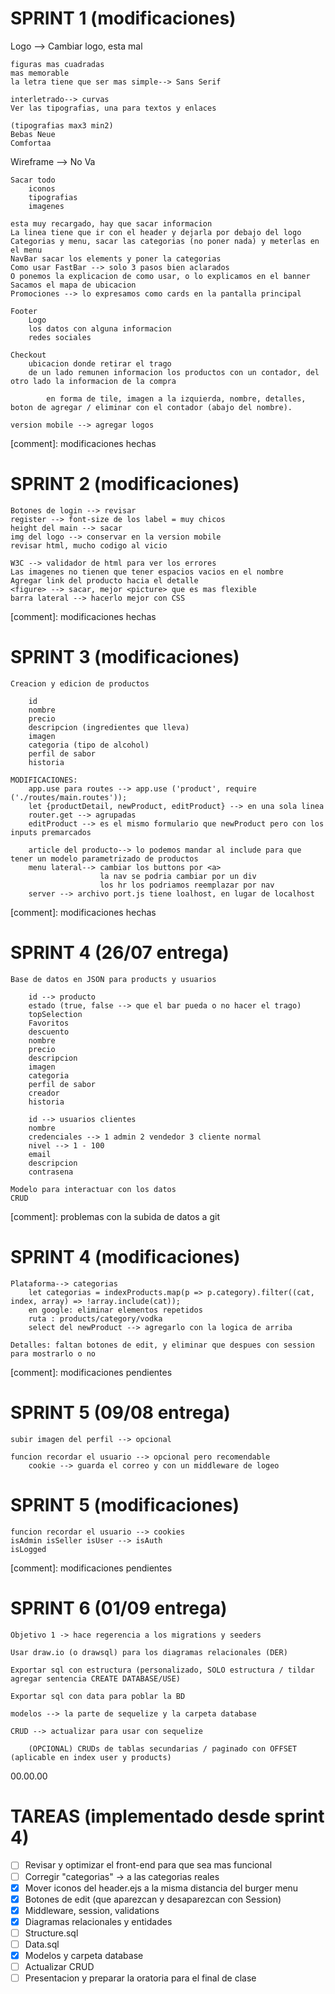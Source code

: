 # SPRINT 1 (modificaciones)

Logo --> Cambiar logo, esta mal

    figuras mas cuadradas
    mas memorable
    la letra tiene que ser mas simple--> Sans Serif

    interletrado--> curvas
    Ver las tipografias, una para textos y enlaces

    (tipografias max3 min2)
    Bebas Neue
    Comfortaa

Wireframe --> No Va

    Sacar todo
        iconos
        tipografias
        imagenes

    esta muy recargado, hay que sacar informacion
    La linea tiene que ir con el header y dejarla por debajo del logo
    Categorias y menu, sacar las categorias (no poner nada) y meterlas en el menu
    NavBar sacar los elements y poner la categorias
    Como usar FastBar --> solo 3 pasos bien aclarados
    O ponemos la explicacion de como usar, o lo explicamos en el banner
    Sacamos el mapa de ubicacion
    Promociones --> lo expresamos como cards en la pantalla principal

    Footer
        Logo
        los datos con alguna informacion
        redes sociales

    Checkout
        ubicacion donde retirar el trago
        de un lado remunen informacion los productos con un contador, del otro lado la informacion de la compra

            en forma de tile, imagen a la izquierda, nombre, detalles, boton de agregar / eliminar con el contador (abajo del nombre).

    version mobile --> agregar logos

[comment]: modificaciones hechas

# SPRINT 2 (modificaciones)

    Botones de login --> revisar
    register --> font-size de los label = muy chicos
    height del main --> sacar
    img del logo --> conservar en la version mobile
    revisar html, mucho codigo al vicio

    W3C --> validador de html para ver los errores
    Las imagenes no tienen que tener espacios vacios en el nombre
    Agregar link del producto hacia el detalle
    <figure> --> sacar, mejor <picture> que es mas flexible
    barra lateral --> hacerlo mejor con CSS

[comment]: modificaciones hechas

# SPRINT 3 (modificaciones)

    Creacion y edicion de productos

        id
        nombre
        precio
        descripcion (ingredientes que lleva)
        imagen
        categoria (tipo de alcohol)
        perfil de sabor
        historia

    MODIFICACIONES:
        app.use para routes --> app.use ('product', require ('./routes/main.routes'));
        let {productDetail, newProduct, editProduct} --> en una sola linea
        router.get --> agrupadas
        editProduct --> es el mismo formulario que newProduct pero con los inputs premarcados

        article del producto--> lo podemos mandar al include para que tener un modelo parametrizado de productos
        menu lateral--> cambiar los buttons por <a>
                        la nav se podria cambiar por un div
                        los hr los podriamos reemplazar por nav
        server --> archivo port.js tiene loalhost, en lugar de localhost

[comment]: modificaciones hechas

# SPRINT 4 (26/07 entrega)

    Base de datos en JSON para products y usuarios

        id --> producto
        estado (true, false --> que el bar pueda o no hacer el trago)
        topSelection
        Favoritos
        descuento
        nombre
        precio
        descripcion
        imagen
        categoria
        perfil de sabor
        creador
        historia

        id --> usuarios clientes
        nombre
        credenciales --> 1 admin 2 vendedor 3 cliente normal
        nivel --> 1 - 100
        email
        descripcion 
        contrasena

    Modelo para interactuar con los datos
    CRUD

[comment]: problemas con la subida de datos a git

# SPRINT 4 (modificaciones)

    Plataforma--> categorias
        let categorias = indexProducts.map(p => p.category).filter((cat, index, array) => !array.include(cat));
        en google: eliminar elementos repetidos 
        ruta : products/category/vodka 
        select del newProduct --> agregarlo con la logica de arriba

    Detalles: faltan botones de edit, y eliminar que despues con session para mostrarlo o no

[comment]: modificaciones pendientes

# SPRINT 5 (09/08 entrega)

    subir imagen del perfil --> opcional

    funcion recordar el usuario --> opcional pero recomendable
        cookie --> guarda el correo y con un middleware de logeo

# SPRINT 5 (modificaciones)

    funcion recordar el usuario --> cookies
    isAdmin isSeller isUser --> isAuth
    isLogged

[comment]: modificaciones pendientes
# SPRINT 6 (01/09 entrega)

    Objetivo 1 -> hace regerencia a los migrations y seeders

    Usar draw.io (o drawsql) para los diagramas relacionales (DER)

    Exportar sql con estructura (personalizado, SOLO estructura / tildar agregar sentencia CREATE DATABASE/USE)

    Exportar sql con data para poblar la BD 

    modelos --> la parte de sequelize y la carpeta database

    CRUD --> actualizar para usar con sequelize

        (OPCIONAL) CRUDs de tablas secundarias / paginado con OFFSET (aplicable en index user y products)
    
00.00.00
# TAREAS (implementado desde sprint 4)

- [ ] Revisar y optimizar el front-end para que sea mas funcional 
- [ ] Corregir "categorias" -> a las categorias reales
- [x] Mover iconos del header.ejs a la misma distancia del burger menu
- [x] Botones de edit (que aparezcan y desaparezcan con Session)
- [x] Middleware, session, validations
- [x] Diagramas relacionales y entidades
- [ ] Structure.sql 
- [ ] Data.sql
- [x] Modelos y carpeta database
- [ ] Actualizar CRUD
- [ ] Presentacion y preparar la oratoria para el final de clase
